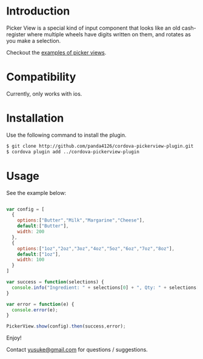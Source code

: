 # Introduction

Picker View is a special kind of input component that looks like an old cash-register
where multiple wheels have digits written on them, and rotates as you make a selection.

Checkout the [examples of picker views](https://goo.gl/6izqrZ).

# Compatibility

Currently, only works with ios.

# Installation

Use the following command to install the plugin.

```bash
$ git clone http://github.com/panda4126/cordova-pickerview-plugin.git ../cordova-pickerview-plugin
$ cordova plugin add ../cordova-pickerview-plugin
```

# Usage

See the example below:

```javascript

var config = [
  {
    options:["Butter","Milk","Margarine","Cheese"],
    default:["Butter"],
    width: 200
  },
  {
    options:["1oz","2oz","3oz","4oz","5oz","6oz","7oz","8oz"],
    default:["1oz"],
    width: 100
  }
]

var success = function(selections) {
  console.info("Ingredient: " + selections[0] + ", Qty: " + selections[1]);
}

var error = function(e) {
  console.error(e);
}

PickerView.show(config).then(success,error);
```

Enjoy!

Contact yusuke@gmail.com for questions / suggestions.
